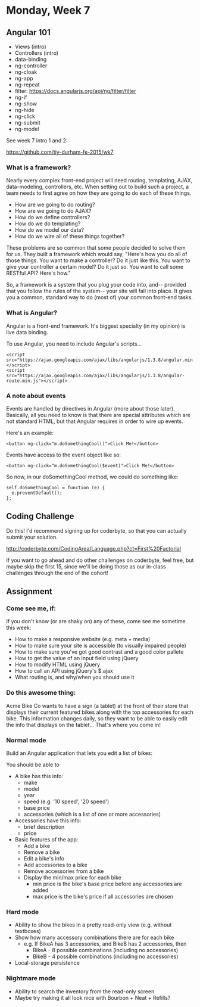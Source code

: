 # Monday, Week 7

## Angular 101

- Views (intro)
- Controllers (intro)
- data-binding
- ng-controller
- ng-cloak
- ng-app
- ng-repeat
- filter: https://docs.angularjs.org/api/ng/filter/filter
- ng-if
- ng-show
- ng-hide
- ng-click
- ng-submit
- ng-model

See week 7 intro 1 and 2:

https://github.com/tiy-durham-fe-2015/wk7

### What is a framework?

Nearly every complex front-end project will need routing, templating, AJAX,
data-modeling, controllers, etc. When setting out to build such a project,
a team needs to first agree on how they are going to do each of these things.

- How are we going to do routing?
- How are we going to do AJAX?
- How do we define controllers?
- How do we do templating?
- How do we model our data?
- How do we wire all of these things together?

These problems are so common that some people decided to solve them for us.
They built a framework which would say, "Here's how you do all of those
things. You want to make a controller? Do it just like this. You want to
give your controller a certain model? Do it just so. You want to call some
RESTful API? Here's how."

So, a framework is a system that you plug your code into, and-- provided
that you follow the rules of the system-- your site will fall into place.
It gives you a common, standard way to do (most of) your common front-end
tasks.

### What is Angular?

Angular is a front-end framework. It's biggest specialty (in my opinion) is
live data binding.

To use Angular, you need to include Angular's scripts...

    <script src="https://ajax.googleapis.com/ajax/libs/angularjs/1.3.8/angular.min.js"></script>
    <script src="https://ajax.googleapis.com/ajax/libs/angularjs/1.3.8/angular-route.min.js"></script>

### A note about events

Events are handled by directives in Angular (more about those later). Basically,
all you need to know is that there are special attributes which are not
standard HTML, but that Angular requires in order to wire up events.

Here's an example:

    <button ng-click="m.doSomethingCool()">Click Me!</button>

Events have access to the event object like so:

    <button ng-click="m.doSomethingCool($event)">Click Me!</button>

So now, in our doSomethingCool method, we could do something like:

    self.doSomethingCool = function (e) {
      e.preventDefault();
    };

## Coding Challenge

Do this! I'd recommend signing up for coderbyte, so that you can actually
submit your solution.

http://coderbyte.com/CodingArea/Language.php?ct=First%20Factorial

If you want to go ahead and do other challenges on coderbyte, feel free,
but maybe skip the first 15, since we'll be doing those as our in-class
challenges through the end of the cohort!

## Assignment

### Come see me, if:

If you don't know (or are shaky on) any of these, come see me sometime this
week:

- How to make a responsive website (e.g. meta + media)
- How to make sure your site is accessible (to visually impaired people)
- How to make sure you've got good contrast and a good color pallete
- How to get the value of an input field using jQuery
- How to modify HTML using jQuery
- How to call an API using jQuery's $.ajax
- What routing is, and why/when you should use it

### Do this awesome thing:

Acme Bike Co wants to have a sign (a tablet) at the front of their store that
displays their current featured bikes along with the top accessories for each
bike. This information changes daily, so they want to be able to easily edit
the info that displays on the tablet... That's where you come in!

### Normal mode

Build an Angular application that lets you edit a list of bikes:

You should be able to

- A bike has this info:
  - make
  - model
  - year
  - speed (e.g. '10 speed', '20 speed')
  - base price
  - accessories (which is a list of one or more accessories)
- Accessories have this info:
  - brief description
  - price
- Basic features of the app:
  - Add a bike
  - Remove a bike
  - Edit a bike's info
  - Add accessories to a bike
  - Remove accessories from a bike
  - Display the min/max price for each bike
    - min price is the bike's base price before any accessories are added
    - max price is the bike's price if all accessories are chosen

### Hard mode

- Ability to show the bikes in a pretty read-only view (e.g. without textboxes)
- Show how many accessory combinations there are for each bike
  - e.g. If BikeA has 3 accessories, and BikeB has 2 accessories, then
    - BikeA - 8 possible combinations (including no accessories)
    - BikeB - 4 possible combinations (including no accessories)
- Local-storage persistence

### Nightmare mode

- Ability to search the inventory from the read-only screen
- Maybe try making it all look nice with Bourbon + Neat + Refills?
